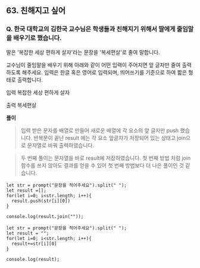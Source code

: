 ## 63. 친해지고 싶어

### Q. 한국 대학교의 김한국 교수님은 학생들과 친해지기 위해서 딸에게 줄임말을 배우기로 했습니다.

딸은 '복잡한 세상 편하게 살자'라는 문장을 '복세편살'로 줄여 말합니다.

교수님이 줄임말을 배우기 위해 아래와 같이 어떤 입력이 주어지면 앞 글자만 줄여 출력하도록 해주세요.
입력은 한글 혹은 영어로 입력되며, 띄어쓰기를 기준으로 하여 짧은 형태로 출력합니다.

입력
복잡한 세상 편하게 살자

출력
복세편살

**풀이**

> 입력 받은 문자를 배열로 만들어 새로운 배열에 각 요소의 앞 글자만 push 했습니다. 반복문이 끝난 result 에는 각 요소 앞글자가 저장되어 있는 상태고 join으로 문자열로 바꿔 출력하였습니다.

> 두 번째 풀이는 문자열을 바로 result에 저장하였습니다. 첫 번째 방법 처럼 join 함수를 쓰지 않아도 결과를 얻을 수 있어 첫 번째 방법보다 더 나은 풀이인 것 같습니다.

```
let str = prompt("문장을 적어주세요").split(" ");
let result =[];
for(let i=0; i<str.length; i++){
  result.push(str[i][0])
}

console.log(result.join(""));
```

```
let str = prompt("문장을 적어주세요").split(" ");
let result = "";
for(let i=0; i<str.length; i++){
  result+=str[i][0]
}

console.log(result);
```
